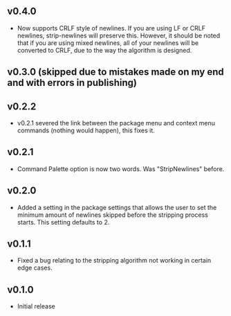 ## v0.4.0

- Now supports CRLF style of newlines.  If you are using LF or CRLF newlines, strip-newlines will preserve this.  However, it should be noted that if you are using mixed newlines, all of your newlines will be converted to CRLF, due to the way the algorithm is designed.

## v0.3.0 (skipped due to mistakes made on my end and with errors in publishing)

## v0.2.2

- v0.2.1 severed the link between the package menu and context menu commands (nothing would happen), this fixes it.

## v0.2.1

- Command Palette option is now two words.  Was "StripNewlines" before.

## v0.2.0

- Added a setting in the package settings that allows the user to set the minimum amount of newlines skipped before the stripping process starts.  This setting defaults to 2.

## v0.1.1

- Fixed a bug relating to the stripping algorithm not working in certain edge cases.

## v0.1.0

- Initial release
